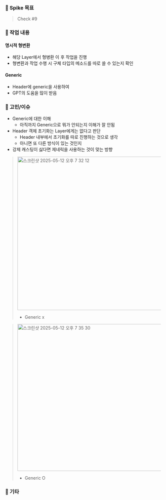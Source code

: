 ### 🧪 Spike 목표
> Check #9

### 🔨 작업 내용
#### 명시적 형변환
- 해당 Layer에서 형병환 이 후 작업을 진행
- 형변환과 작업 수행 시 구체 타입의 메소드를 따로 쓸 수 있는지 확인
#### Generic
- Header에 generic을 사용하여 
- GPT의 도움을 많이 받음

### 🤔 고민/이슈
- Generic에 대한 이해
  - 아직까지 Generic으로 뭐가 안되는지 이해가 잘 안됨
- Header 객체 초기화는 Layer에게는 없다고 판단
  - Header 내부에서 초기화를 따로 진행하는 것으로 생각
  - 아니면 또 다른 방식이 있는 것인지
- 강제 캐스팅이 싫다면 제네릭을 사용하는 것이 맞는 방향
> <img width="497" alt="스크린샷 2025-05-12 오후 7 32 12" src="https://github.com/user-attachments/assets/accdfb6e-c23e-4062-a185-f43d02bd83ca" />
>
> - Generic x
 
> <img width="476" alt="스크린샷 2025-05-12 오후 7 35 30" src="https://github.com/user-attachments/assets/9fe1a409-4830-4b6a-a0fa-d9016c1dd4e8" />
>
> - Generic O
### 🧹 기타
